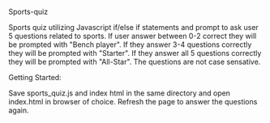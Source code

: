 Sports-quiz

Sports quiz utilizing Javascript if/else if statements and prompt to ask user 5 questions related to sports. 
If user answer between 0-2 correct they will be prompted with "Bench player". If they answer 3-4 questions 
correctly they will be prompted with "Starter". If they answer all 5 questions correctly they will be prompted 
with "All-Star". The questions are not case sensative.

Getting Started:

Save sports_quiz.js and index html in the same directory and open index.html in browser of choice. Refresh the
page to answer the questions again.


